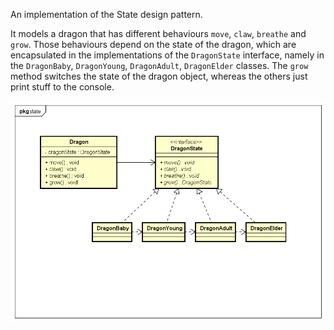An implementation of the State design pattern.

It models a dragon that has different behaviours `move`, `claw`, `breathe` and `grow`. Those behaviours depend on the state of the dragon, which are encapsulated in the implementations of the `DragonState` interface, namely in the `DragonBaby`, `DragonYoung`, `DragonAdult`, `DragonElder` classes. The `grow` method switches the state of the dragon object, whereas the others just print stuff to the console.

![alt text](UML%2007%20State.png)

